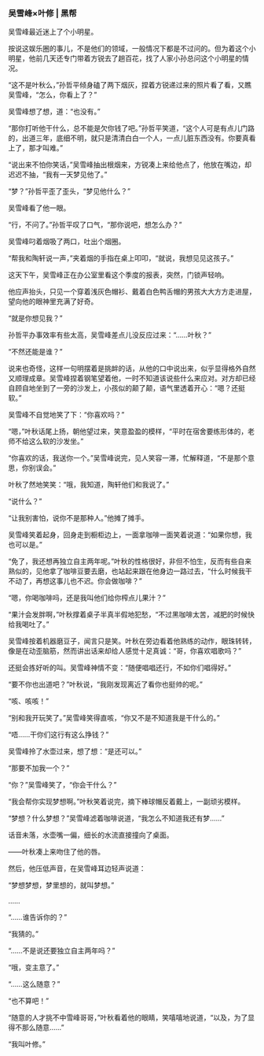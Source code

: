 ### 吴雪峰×叶修 | 黑帮

 

 

吴雪峰最近迷上了个小明星。

按说这娱乐圈的事儿，不是他们的领域，一般情况下都是不过问的。但为着这个小明星，他前几天还专门带着方锐去了趟百花，找了人家小孙总问这个小明星的情况。

 

“这不是叶秋么，”孙哲平倾身磕了两下烟灰，捏着方锐递过来的照片看了看，又瞧吴雪峰，“怎么，你看上了？”

吴雪峰想了想，道：“也没有。”

“那你打听他干什么，总不能是欠你钱了吧。”孙哲平笑道，“这个人可是有点儿门路的，出道三年，底细不明，就只是清清白白一个人，一点儿脏东西没有。你要真看上了，那才叫难。”

“说出来不怕你笑话，”吴雪峰抽出根烟来，方锐凑上来给他点了，他放在嘴边，却迟迟不抽，“我有一天梦见他了。”

“梦？”孙哲平歪了歪头，“梦见他什么？”

吴雪峰看了他一眼。

“行，不问了。”孙哲平叹了口气，“那你说吧，想怎么办？”

吴雪峰叼着烟吸了两口，吐出个烟圈。

“帮我和陶轩说一声，”夹着烟的手指在桌上叩叩，“就说，我想见见这孩子。”

 

这天下午，吴雪峰正在办公室里看这个季度的报表，突然，门锁声轻响。

他应声抬头，只见一个穿着浅灰色帽衫、戴着白色鸭舌帽的男孩大大方方走进屋，望向他的眼神里充满了好奇。

“就是你想见我？”

 

孙哲平办事效率有些太高，吴雪峰差点儿没反应过来：“……叶秋？”

“不然还能是谁？”

 

说来也奇怪，这样一句明摆着是挑衅的话，从他的口中说出来，似乎显得格外自然又顺理成章。吴雪峰捏着钢笔望着他，一时不知道该说些什么来应对。对方却已经自顾自地坐到了一旁的沙发上，小孩似的颠了颠，语气里透着开心：“嗯？还挺软。”

吴雪峰不自觉地笑了下：“你喜欢吗？”

“嗯，”叶秋话尾上扬，朝他望过来，笑意盈盈的模样，“平时在宿舍要练形体的，老师不给这么软的沙发坐。”

“你喜欢的话，我送你一个。”吴雪峰说完，见人笑容一滞，忙解释道，“不是那个意思，你别误会。”

叶秋了然地笑笑：“哦，我知道，陶轩他们和我说了。”

“说什么？”

“让我别害怕，说你不是那种人。”他摊了摊手。

 

吴雪峰笑着起身，回身走到橱柜边上，一面拿咖啡一面笑着说道：“如果你想，我也可以是。”

“免了，我还想再独立自主两年呢。”叶秋的性格很好，非但不怕生，反而有些自来熟似的，见他拿了咖啡豆要去磨，也站起来跟在他身边一路过去，“什么时候我干不动了，再想这事儿也不迟。你会做咖啡？”

“嗯，你喝咖啡吗，还是我叫他们给你榨点儿果汁？”

“果汁会发胖啊，”叶秋撑着桌子半真半假地犯愁，“不过黑咖啡太苦，减肥的时候快给我喝吐了。”

吴雪峰按着机器磨豆子，闻言只是笑。叶秋在旁边看着他熟练的动作，眼珠转转，像是在动歪脑筋，然而讲出话来却给人感觉十足真诚：“哥，你喜欢唱歌吗？”

还挺会拣好听的叫。吴雪峰神情不变：“随便唱唱还行，不如你们唱得好。”

“要不你也出道吧？”叶秋说，“我刚发现离近了看你也挺帅的呢。”

“咳、咳咳！”

 

“别和我开玩笑了。”吴雪峰笑得直咳，“你又不是不知道我是干什么的。”

“唔……干你们这行有这么挣钱？”

吴雪峰拎了水壶过来，想了想：“是还可以。”

“那要不加我一个？”

“你？”吴雪峰笑了，“你会干什么？”

 

“我会帮你实现梦想啊。”叶秋笑着说完，摘下棒球帽反着戴上，一副顽劣模样。

“梦想？什么梦想？”吴雪峰滤着咖啡说道，“我怎么不知道我还有梦……”

话音未落，水壶嘴一偏，细长的水流直接撞向了桌面。

——叶秋凑上来吻住了他的唇。

 

然后，他压低声音，在吴雪峰耳边轻声说道：

“梦想梦想，梦里想的，就叫梦想。”

 

 

……

 

 

“……谁告诉你的？”

“我猜的。”

 

“……不是说还要独立自主两年吗？”

“哦，变主意了。”

 

“……这么随意？”

“也不算吧！”

 

“随意的人才挑不中雪峰哥哥，”叶秋看着他的眼睛，笑嘻嘻地说道，“以及，为了显得不那么随意……”

 

“我叫叶修。”

 